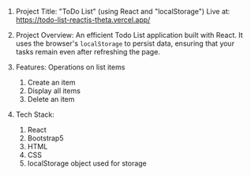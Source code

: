 1. Project Title: "ToDo List" (using React and "localStorage")
Live at: https://todo-list-reactjs-theta.vercel.app/

2. Project Overview: An efficient Todo List application built with React. It uses the browser's `localStorage` to persist data, ensuring that your tasks remain even after refreshing the page.

2. Features: Operations on list items
    1. Create an item 
    2. Display all items
    3. Delete an item

3. Tech Stack:
    1. React
    2. Bootstrap5
    3. HTML
    4. CSS
    5. localStorage object used for storage
